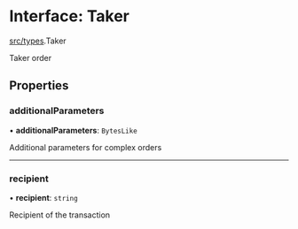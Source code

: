 # Interface: Taker

[src/types](../modules/src_types.md).Taker

Taker order

## Properties

### additionalParameters

• **additionalParameters**: `BytesLike`

Additional parameters for complex orders

___

### recipient

• **recipient**: `string`

Recipient of the transaction

